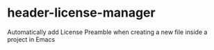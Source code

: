# header-license-manager
Automatically add License Preamble when creating a new file inside a project in Emacs
